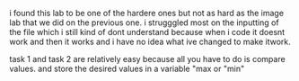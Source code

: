 i found this lab to be one of the hardere ones but not as hard as the image lab that we did on the previous one. i strugggled most on the inputting of the file which i still kind of dont understand because when i code it doesnt work and then it works and i have no idea what ive changed to make itwork.

task 1 and task 2 are relatively easy because all you have to do is compare values. and store the desired values in a variable "max or "min"


